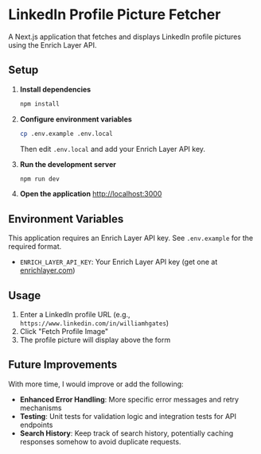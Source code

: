 # LinkedIn Profile Picture Fetcher

A Next.js application that fetches and displays LinkedIn profile pictures using the Enrich Layer API.

## Setup

1. **Install dependencies**

   ```bash
   npm install
   ```

2. **Configure environment variables**

   ```bash
   cp .env.example .env.local
   ```

   Then edit `.env.local` and add your Enrich Layer API key.

3. **Run the development server**

   ```bash
   npm run dev
   ```

4. **Open the application**
[http://localhost:3000](http://localhost:3000)

## Environment Variables

This application requires an Enrich Layer API key. See `.env.example` for the required format.

- `ENRICH_LAYER_API_KEY`: Your Enrich Layer API key (get one at [enrichlayer.com](https://enrichlayer.com))

## Usage

1. Enter a LinkedIn profile URL (e.g., `https://www.linkedin.com/in/williamhgates`)
2. Click "Fetch Profile Image"
3. The profile picture will display above the form

## Future Improvements

With more time, I would improve or add the following:

- **Enhanced Error Handling**: More specific error messages and retry mechanisms
- **Testing**: Unit tests for validation logic and integration tests for API endpoints
- **Search History**: Keep track of search history, potentially caching responses somehow to avoid duplicate requests.
